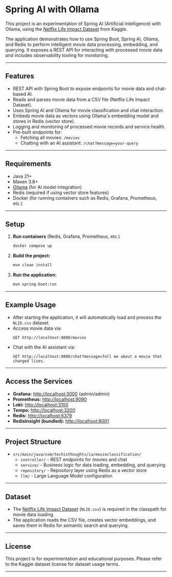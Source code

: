 # Spring AI with Ollama

This project is an experimentation of Spring AI (Artificial Intelligence) with Ollama, using the [Netflix Life Impact Dataset](https://www.kaggle.com/datasets/towhid121/netflix-life-impact-dataset-nlid/data) from Kaggle.

The application demonstrates how to use Spring Boot, Spring AI, Ollama, and Redis to perform intelligent movie data processing, embedding, and querying. It exposes a REST API for interacting with processed movie data and includes observability tooling for monitoring.

---

## Features

- REST API with Spring Boot to expose endpoints for movie data and chat-based AI.
- Reads and parses movie data from a CSV file (Netflix Life Impact Dataset).
- Uses Spring AI and Ollama for movie classification and chat interaction.
- Embeds movie data as vectors using Ollama's embedding model and stores in Redis (vector store).
- Logging and monitoring of processed movie records and service health.
- Pre-built endpoints for:
  - Fetching all movies: `/movies`
  - Chatting with an AI assistant: `/chat?message=your-query`

---

## Requirements

- Java 21+
- Maven 3.8+
- [Ollama](https://ollama.com/) (for AI model integration)
- Redis (required if using vector store features)
- Docker (for running containers such as Redis, Grafana, Prometheus, etc.)

---

## Setup

1. **Run containers** (Redis, Grafana, Prometheus, etc.)

   ```bash
   docker compose up
   ```

2. **Build the project:**

   ```bash
   mvn clean install
   ```

3. **Run the application:**

   ```bash
   mvn spring-boot:run
   ```

---

## Example Usage

- After starting the application, it will automatically load and process the `NLID.csv` dataset.
- Access movie data via:
  ```
  GET http://localhost:8080/movies
  ```
- Chat with the AI assistant via:
  ```
  GET http://localhost:8080/chat?message=Tell me about a movie that changed lives.
  ```

---

## Access the Services

- **Grafana:** [http://localhost:3000](http://localhost:3000) (admin/admin)
- **Prometheus:** [http://localhost:9090](http://localhost:9090)
- **Loki:** [http://localhost:3100](http://localhost:3100)
- **Tempo:** [http://localhost:3200](http://localhost:3200)
- **Redis:** [http://localhost:6379](http://localhost:6379)
- **RedisInsight (bundled):** [http://localhost:8001](http://localhost:8001)

---

## Project Structure

- `src/main/java/com/techisthoughts/ia/movieclassification/`
  - `controller/` - REST endpoints for movies and chat
  - `service/` - Business logic for data loading, embedding, and querying
  - `repository/` - Repository layer using Redis as a vector store
  - `llm/` - Large Language Model configuration

---

## Dataset

- The [Netflix Life Impact Dataset](https://www.kaggle.com/datasets/towhid121/netflix-life-impact-dataset-nlid/data) (`NLID.csv`) is required in the classpath for movie data loading.
- The application reads the CSV file, creates vector embeddings, and saves them in Redis for semantic search and querying.

---

## License

This project is for experimentation and educational purposes. Please refer to the Kaggle dataset license for dataset usage terms.

---